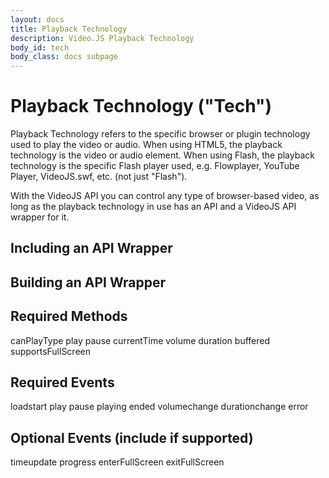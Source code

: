 ```yaml
---
layout: docs
title: Playback Technology
description: Video.JS Playback Technology
body_id: tech
body_class: docs subpage
---
```


Playback Technology ("Tech")
============================
Playback Technology refers to the specific browser or plugin technology used to play the video or audio. When using HTML5, the playback technology is the video or audio element. When using Flash, the playback technology is the specific Flash player used, e.g. Flowplayer, YouTube Player, VideoJS.swf, etc. (not just "Flash").

With the VideoJS API you can control any type of browser-based video, as long as the playback technology in use has an API and a VideoJS API wrapper for it.


Including an API Wrapper
------------------------


Building an API Wrapper
-----------------------



Required Methods
----------------
canPlayType
play
pause
currentTime
volume
duration
buffered
supportsFullScreen

Required Events
---------------
loadstart
play
pause
playing
ended
volumechange
durationchange
error

Optional Events (include if supported)
--------------------------------------
timeupdate
progress
enterFullScreen
exitFullScreen
